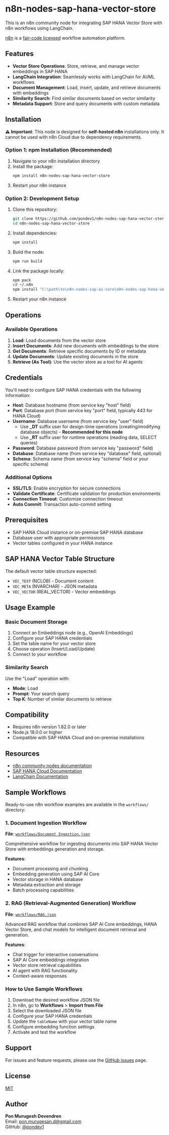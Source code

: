 # n8n-nodes-sap-hana-vector-store

This is an n8n community node for integrating SAP HANA Vector Store with n8n workflows using LangChain.

[n8n](https://n8n.io/) is a [fair-code licensed](https://docs.n8n.io/reference/license/) workflow automation platform.

## Features

- **Vector Store Operations**: Store, retrieve, and manage vector embeddings in SAP HANA
- **LangChain Integration**: Seamlessly works with LangChain for AI/ML workflows
- **Document Management**: Load, insert, update, and retrieve documents with embeddings
- **Similarity Search**: Find similar documents based on vector similarity
- **Metadata Support**: Store and query documents with custom metadata

## Installation

**⚠️ Important**: This node is designed for **self-hosted n8n** installations only. It cannot be used with n8n Cloud due to dependency requirements.

### Option 1: npm Installation (Recommended)

1. Navigate to your n8n installation directory
2. Install the package:
   ```bash
   npm install n8n-nodes-sap-hana-vector-store
   ```
3. Restart your n8n instance

### Option 2: Development Setup

1. Clone this repository:
   ```bash
   git clone https://github.com/pondev1/n8n-nodes-sap-hana-vector-store.git
   cd n8n-nodes-sap-hana-vector-store
   ```

2. Install dependencies:
   ```bash
   npm install
   ```

3. Build the node:
   ```bash
   npm run build
   ```

4. Link the package locally:
   ```bash
   npm pack
   cd ~/.n8n
   npm install "C:\path\to\n8n-nodes-sap-ai-core\n8n-nodes-sap-hana-vector-store-1.0.0.tgz"
   ```

5. Restart your n8n instance

## Operations

### Available Operations

1. **Load**: Load documents from the vector store
2. **Insert Documents**: Add new documents with embeddings to the store
3. **Get Documents**: Retrieve specific documents by ID or metadata
4. **Update Documents**: Update existing documents in the store
5. **Retrieve (As Tool)**: Use the vector store as a tool for AI agents

## Credentials

You'll need to configure SAP HANA credentials with the following information:

- **Host**: Database hostname (from service key "host" field)
- **Port**: Database port (from service key "port" field, typically 443 for HANA Cloud)
- **Username**: Database username (from service key "user" field)
  - Use **_DT** suffix user for design-time operations (creating/modifying database objects) - **Recommended for this node**
  - Use **_RT** suffix user for runtime operations (reading data, SELECT queries)
- **Password**: Database password (from service key "password" field)
- **Database**: Database name (from service key "database" field, optional)
- **Schema**: Schema name (from service key "schema" field or your specific schema)

### Additional Options
- **SSL/TLS**: Enable encryption for secure connections
- **Validate Certificate**: Certificate validation for production environments
- **Connection Timeout**: Customize connection timeout
- **Auto Commit**: Transaction auto-commit setting

## Prerequisites

- SAP HANA Cloud instance or on-premise SAP HANA database
- Database user with appropriate permissions
- Vector tables configured in your HANA instance

## SAP HANA Vector Table Structure

The default vector table structure expected:
- `VEC_TEXT` (NCLOB) - Document content
- `VEC_META` (NVARCHAR) - JSON metadata
- `VEC_VECTOR` (REAL_VECTOR) - Vector embeddings

## Usage Example

### Basic Document Storage

1. Connect an Embeddings node (e.g., OpenAI Embeddings)
2. Configure your SAP HANA credentials
3. Set the table name for your vector store
4. Choose operation (Insert/Load/Update)
5. Connect to your workflow

### Similarity Search

Use the "Load" operation with:
- **Mode**: Load
- **Prompt**: Your search query
- **Top K**: Number of similar documents to retrieve

## Compatibility

- Requires n8n version 1.82.0 or later
- Node.js 18.0.0 or higher
- Compatible with SAP HANA Cloud and on-premise installations

## Resources

- [n8n community nodes documentation](https://docs.n8n.io/integrations/community-nodes/)
- [SAP HANA Cloud Documentation](https://help.sap.com/docs/HANA_CLOUD)
- [LangChain Documentation](https://js.langchain.com/docs/)

## Sample Workflows

Ready-to-use n8n workflow examples are available in the `workflows/` directory:

### 1. Document Ingestion Workflow
**File**: [`workflows/Document Ingestion.json`](./workflows/Document%20Ingestion.json)

Comprehensive workflow for ingesting documents into SAP HANA Vector Store with embeddings generation and storage.

**Features**:
- Document processing and chunking
- Embedding generation using SAP AI Core
- Vector storage in HANA database
- Metadata extraction and storage
- Batch processing capabilities

### 2. RAG (Retrieval-Augmented Generation) Workflow
**File**: [`workflows/RAG.json`](./workflows/RAG.json)

Advanced RAG workflow that combines SAP AI Core embeddings, HANA Vector Store, and chat models for intelligent document retrieval and generation.

**Features**:
- Chat trigger for interactive conversations
- SAP AI Core embeddings integration
- Vector store retrieval capabilities
- AI agent with RAG functionality
- Context-aware responses

### How to Use Sample Workflows

1. Download the desired workflow JSON file
2. In n8n, go to **Workflows** > **Import from File**
3. Select the downloaded JSON file
4. Configure your SAP HANA credentials
5. Update the `tableName` with your vector table name
6. Configure embedding function settings
7. Activate and test the workflow

## Support

For issues and feature requests, please use the [GitHub issues](https://github.com/pondev1/n8n-nodes-sap-hana-vector-store/issues) page.

## License

[MIT](https://github.com/pondev1/n8n-nodes-sap-hana-vector-store/blob/master/LICENSE)

## Author

**Pon Murugesh Devendren**  
Email: pon.murugesan.d@gmail.com  
GitHub: [@pondev1](https://github.com/pondev1)